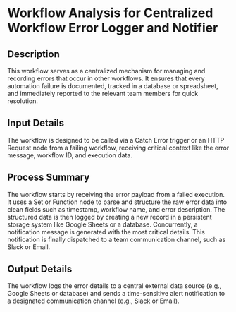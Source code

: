 # Workflow Analysis for Centralized Workflow Error Logger and Notifier

## Description
This workflow serves as a centralized mechanism for managing and recording errors that occur in other workflows. It ensures that every automation failure is documented, tracked in a database or spreadsheet, and immediately reported to the relevant team members for quick resolution.

## Input Details
The workflow is designed to be called via a Catch Error trigger or an HTTP Request node from a failing workflow, receiving critical context like the error message, workflow ID, and execution data.

## Process Summary
The workflow starts by receiving the error payload from a failed execution. It uses a Set or Function node to parse and structure the raw error data into clean fields such as timestamp, workflow name, and error description. The structured data is then logged by creating a new record in a persistent storage system like Google Sheets or a database. Concurrently, a notification message is generated with the most critical details. This notification is finally dispatched to a team communication channel, such as Slack or Email.

## Output Details
The workflow logs the error details to a central external data source (e.g., Google Sheets or database) and sends a time-sensitive alert notification to a designated communication channel (e.g., Slack or Email).
